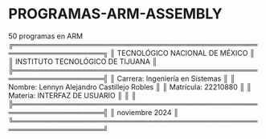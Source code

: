 # PROGRAMAS-ARM-ASSEMBLY
50 programas en ARM
╔════════════════════════════════════════════════════════════════════╗
║                    TECNOLÓGICO NACIONAL DE MÉXICO                 ║
║                     INSTITUTO TECNOLÓGICO DE TIJUANA              ║
╠════════════════════════════════════════════════════════════════════╣
║                   Carrera: Ingeniería en Sistemas                 ║
║                   Nombre: Lennyn Alejandro Castillejo Robles      ║
║                   Matrícula: 22210880                             ║
║                   Materia: INTERFAZ DE USUARIO                    ║
║                                                                  ║
╠════════════════════════════════════════════════════════════════════╣
║                           noviembre 2024                         ║
╚════════════════════════════════════════════════════════════════════╝
